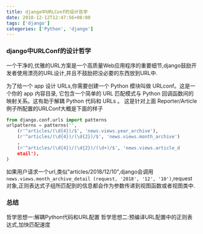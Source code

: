 ```yaml
---
title: django中URLConf的设计哲学
date: 2018-12-12T12:47:56+08:00
tags: ['django']
categories: ['Python', 'django']
---
```


### django中URLConf的设计哲学
一个干净的,优雅的URL方案是一个高质量Web应用程序的重要细节,django鼓励开发者使用漂亮的URL设计,并且不鼓励把没必要的东西放到URL中.

为了给一个 app 设计 URLs,你需要创建一个 Python 模块叫做 URLconf。这是一
个你的 app 内容目录, 它包含一个简单的 URL 匹配模式与 Python 回调函数间的
映射关系。这有助于解耦 Python 代码和 URLs 。
这是针对上面 Reporter/Article 例子所配置的URLConf大概是下面的样子
```Python
from django.conf.urls import patterns
urlpatterns = patterns('',
    (r'^articles/(\d{4})/$', 'news.views.year_archive'),
    (r'^articles/(\d{4})/(\d{2})/$', 'news.views.month_archive')
    ,
    (r'^articles/(\d{4})/(\d{2})/(\d+)/$', 'news.views.article_d
    etail'),
)
```
如果用户请求一个url,类似"articles/2018/12/10",django会调用`news.views.month_archive_detail
(request, '2018', '12', '10')`,request对象,正则表达式子组所匹配到的信息都会作为参数传递到视图函数或者视图类中.


### 总结
哲学思想一:解耦Python代码和URL配置
哲学思想二:预编译URL配置中的正则表达式,加快匹配速度



